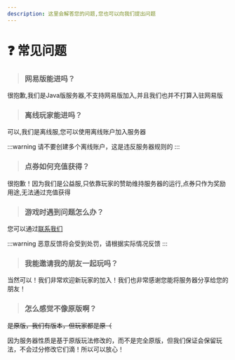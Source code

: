 ```yaml
---
description: 这里会解答您的问题,您也可以向我们提出问题
---
```


# ❓ 常见问题

> ### 网易版能进吗？

很抱歉,我们是Java版服务器,不支持网易版加入,并且我们也并不打算入驻网易版

> ### 离线玩家能进吗？

可以,我们是离线服,您可以使用离线账户加入服务器

:::warning
请不要创建多个离线账户，这是违反服务器规则的
:::

> ### 点券如何充值获得？

很抱歉！因为我们是公益服,只依靠玩家的赞助维持服务器的运行,点券只作为奖励用途,无法通过充值获得

> ### 游戏时遇到问题怎么办？

您可以通过[联系我们](gai-shu/lian-xi-wo-men.md)

:::warning
恶意反馈将会受到处罚，请根据实际情况反馈
:::

> ### 我能邀请我的朋友一起玩吗？

当然可以！我们非常欢迎新玩家的加入！我们也非常感谢您能将服务器分享给您的朋友！

> ### 怎么感觉不像原版啊？

~~是原版，我们有版本，但玩家都是原（~~

因为服务器性质是基于原版玩法修改的，而不是完全原版，但我们保证会保留玩法，不会过分修改它们滴！所以可以放心！
